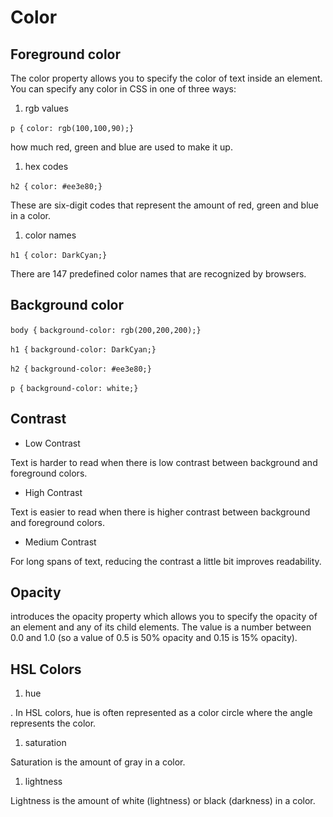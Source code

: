 # Color 
## Foreground color

The color property allows you to specify the color of text inside
an element. You can specify any color in CSS in one of three ways:

1. rgb values

`p {`
`color: rgb(100,100,90);}`

 how much red, green and blue are used to make it up.

1. hex codes

`h2 {`
`color: #ee3e80;}`

These are six-digit codes that represent the amount of red,
green and blue in a color.

1. color names

`h1 {`
`color: DarkCyan;}`

There are 147 predefined color names that are recognized
by browsers.


## Background color

`body {`
`background-color: rgb(200,200,200);}`

`h1 {`
`background-color: DarkCyan;}`

`h2 {`
`background-color: #ee3e80;}`

`p {`
`background-color: white;}`

## Contrast

- Low Contrast

Text is harder to read when there is low contrast between
background and foreground colors.

- High Contrast

Text is easier to read when there is higher contrast between
background and foreground colors.

- Medium Contrast

For long spans of text, reducing the contrast a little bit improves
readability.

## Opacity

introduces the opacity property which allows you to
specify the opacity of an element and any of its child elements.
The value is a number between 0.0 and 1.0 (so a value of 0.5
is 50% opacity and 0.15 is 15% opacity).

## HSL Colors

1. hue

. In HSL colors, hue is often
represented as a color circle
where the angle represents the
color.

1. saturation

Saturation is the amount of
gray in a color.

1. lightness

Lightness is the amount of
white (lightness) or black
(darkness) in a color.
